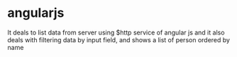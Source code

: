 # angularjs

It deals to list data from server using $http service of angular js and it also deals with filtering data by input field, and shows a list of person ordered by name
